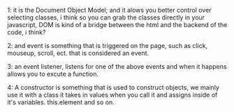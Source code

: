1: it is the Document Object Model; and it alows you better control over selecting classes, i think so you can grab the classes directly in your javascript, DOM is kind of a bridge between the html and the backend of the code, i think?

2: and event is something that is triggered on the page, such as click, mouseup, scroll, ect. that is considered an event.

3: an event listener, listens for one of the above events and when it happens allows you to excute a function.

4: A constructor is something that is used to construct objects, we mainly use it with a class it takes in values when you call it and assigns inside of it's variables.
this.element and so on.